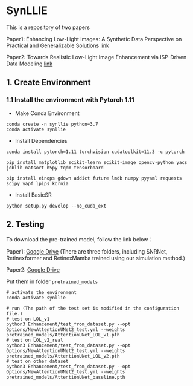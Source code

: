 # SynLLIE
This is a repository of two papers

Paper1: Enhancing Low-Light Images: A Synthetic Data Perspective on Practical and Generalizable Solutions [link](https://doi.org/10.1609/aaai.v39i6.32617)

Paper2: Towards Realistic Low-Light Image Enhancement via ISP-Driven Data Modeling [link](https://arxiv.org/abs/2504.12204)

## 1. Create Environment


### 1.1 Install the environment with Pytorch 1.11

- Make Conda Environment
```
conda create -n synllie python=3.7
conda activate synllie
```

- Install Dependencies
```
conda install pytorch=1.11 torchvision cudatoolkit=11.3 -c pytorch

pip install matplotlib scikit-learn scikit-image opencv-python yacs joblib natsort h5py tqdm tensorboard

pip install einops gdown addict future lmdb numpy pyyaml requests scipy yapf lpips kornia
```

- Install BasicSR
```
python setup.py develop --no_cuda_ext
```

## 2. Testing

To download the pre-trained model, follow the link below：

Paper1: [Google Drive](https://drive.google.com/drive/folders/1eMRYNUgcTAduv4OVnajEkeELWaG_clr-?usp=drive_link) (There are three folders, including SNRNet, Retinexformer and RetinexMamba trained using our simulation method.)

Paper2: [Google Drive](https://drive.google.com/drive/folders/1tBYkZ7gXaI_sh8UGcXQfoPqAn4TB8fQU?usp=sharing)

Put them in folder `pretrained_models`

```shell
# activate the environment
conda activate synllie

# run (The path of the test set is modified in the configuration file.)
# test on LOL_v1
python3 Enhancement/test_from_dataset.py --opt Options/NewAttentionUNet2_test.yml --weights pretrained_models/AttentionUNet_LOL_v1.pth
# test on LOL_v2_real
python3 Enhancement/test_from_dataset.py --opt Options/NewAttentionUNet2_test.yml --weights pretrained_models/AttentionUNet_LOL_v2.pth
# test on other dataset
python3 Enhancement/test_from_dataset.py --opt Options/NewAttentionUNet2_test.yml --weights pretrained_models/AttentionUNet_baseline.pth 
